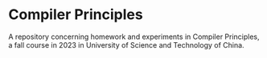 # Compiler Principles
A repository concerning homework and experiments in Compiler Principles, a fall course in 2023 in University of Science and Technology of China.
